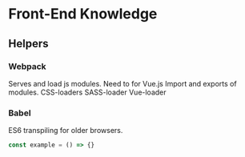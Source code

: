 # Front-End Knowledge
## Helpers
### Webpack
Serves and load js modules. Need to for Vue.js
Import and exports of modules.
CSS-loaders
SASS-loader
Vue-loader

### Babel
ES6 transpiling for older browsers. 
```js
const example = () => {}
```


